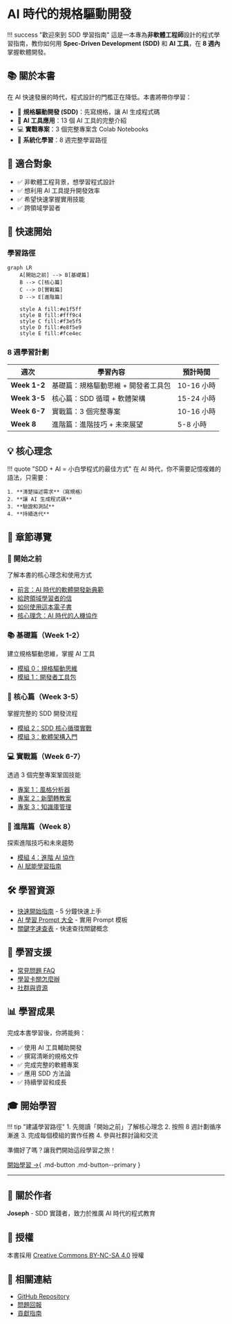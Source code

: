 # AI 時代的規格驅動開發

!!! success "歡迎來到 SDD 學習指南"
    這是一本專為**非軟體工程師**設計的程式學習指南，教你如何用 **Spec-Driven Development (SDD)** 和 **AI 工具**，在 **8 週內**掌握軟體開發。

## 📚 關於本書

在 AI 快速發展的時代，程式設計的門檻正在降低。本書將帶你學習：

- 🎯 **規格驅動開發 (SDD)**：先寫規格，讓 AI 生成程式碼
- 🤖 **AI 工具應用**：13 個 AI 工具的完整介紹
- 💻 **實戰專案**：3 個完整專案含 Colab Notebooks
- 📖 **系統化學習**：8 週完整學習路徑

## 🎯 適合對象

- ✅ 非軟體工程背景，想學習程式設計
- ✅ 想利用 AI 工具提升開發效率
- ✅ 希望快速掌握實用技能
- ✅ 跨領域學習者

## 🚀 快速開始

### 學習路徑

```mermaid
graph LR
    A[開始之前] --> B[基礎篇]
    B --> C[核心篇]
    C --> D[實戰篇]
    D --> E[進階篇]
    
    style A fill:#e1f5ff
    style B fill:#fff9c4
    style C fill:#f3e5f5
    style D fill:#e8f5e9
    style E fill:#fce4ec
```

### 8 週學習計劃

| 週次 | 學習內容 | 預計時間 |
|------|---------|---------|
| **Week 1-2** | 基礎篇：規格驅動思維 + 開發者工具包 | 10-16 小時 |
| **Week 3-5** | 核心篇：SDD 循環 + 軟體架構 | 15-24 小時 |
| **Week 6-7** | 實戰篇：3 個完整專案 | 10-16 小時 |
| **Week 8** | 進階篇：進階技巧 + 未來展望 | 5-8 小時 |

## 💡 核心理念

!!! quote "SDD + AI = 小白學程式的最佳方式"
    在 AI 時代，你不需要記憶複雜的語法，只需要：
    
    1. **清楚描述需求**（寫規格）
    2. **讓 AI 生成程式碼**
    3. **驗證和測試**
    4. **持續迭代**

## 📖 章節導覽

### 🌟 開始之前

了解本書的核心理念和使用方式

- [前言：AI 時代的軟體開發新典範](01_前言_AI時代的軟體開發新典範.md)
- [給跨領域學習者的信](02_給跨領域學習者的信.md)
- [如何使用這本電子書](03_如何使用這本電子書.md)
- [核心理念：AI 時代的人機協作](核心理念_AI時代的人機協作.md)

### 📚 基礎篇（Week 1-2）

建立規格驅動思維，掌握 AI 工具

- [模組 0：規格驅動思維](模組內容/模組0_規格驅動思維.md)
- [模組 1：開發者工具包](模組內容/模組1_開發者工具包.md)

### 🎯 核心篇（Week 3-5）

掌握完整的 SDD 開發流程

- [模組 2：SDD 核心循環實戰](模組內容/模組2_SDD核心循環實戰.md)
- [模組 3：軟體架構入門](模組內容/模組3_軟體架構入門.md)

### 💻 實戰篇（Week 6-7）

透過 3 個完整專案鞏固技能

- [專案 1：風格分析器](sdd-practice-project/README.md)
- [專案 2：新聞轉教案](sdd-practice-project/news-to-lesson/README.md)
- [專案 3：知識庫管理](sdd-practice-project/knowledge-base/README.md)

### 🚀 進階篇（Week 8）

探索進階技巧和未來趨勢

- [模組 4：進階 AI 協作](模組內容/模組4_進階AI協作.md)
- [AI 賦能學習指南](04_AI賦能學習指南.md)

## 🛠️ 學習資源

- [快速開始指南](學習資源/快速開始指南.md) - 5 分鐘快速上手
- [AI 學習 Prompt 大全](學習資源/AI學習Prompt大全.md) - 實用 Prompt 模板
- [關鍵字速查表](學習資源/關鍵字速查表.md) - 快速查找關鍵概念

## 💬 學習支援

- [常見問題 FAQ](學習支援/常見問題FAQ.md)
- [學習卡關怎麼辦](學習支援/學習卡關怎麼辦.md)
- [社群與資源](學習支援/社群與資源.md)

## 📊 學習成果

完成本書學習後，你將能夠：

- ✅ 使用 AI 工具輔助開發
- ✅ 撰寫清晰的規格文件
- ✅ 完成完整的軟體專案
- ✅ 應用 SDD 方法論
- ✅ 持續學習和成長

## 🎓 開始學習

!!! tip "建議學習路徑"
    1. 先閱讀「開始之前」了解核心理念
    2. 按照 8 週計劃循序漸進
    3. 完成每個模組的實作任務
    4. 參與社群討論和交流

準備好了嗎？讓我們開始這段學習之旅！

[開始學習 →](01_前言_AI時代的軟體開發新典範.md){ .md-button .md-button--primary }

---

## 📝 關於作者

**Joseph** - SDD 實踐者，致力於推廣 AI 時代的程式教育

## 📄 授權

本書採用 [Creative Commons BY-NC-SA 4.0](https://creativecommons.org/licenses/by-nc-sa/4.0/) 授權

## 🔗 相關連結

- [GitHub Repository](https://github.com/joseph/SDD-learning-guide)
- [問題回報](https://github.com/joseph/SDD-learning-guide/issues)
- [貢獻指南](https://github.com/joseph/SDD-learning-guide/blob/main/CONTRIBUTING.md)
